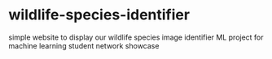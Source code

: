 # wildlife-species-identifier
simple website to display our wildlife species image identifier ML project for machine learning student network showcase 
